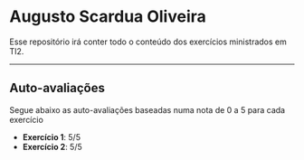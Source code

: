 # Augusto Scardua Oliveira
Esse repositório irá conter todo o conteúdo dos exercícios ministrados em TI2.

___

## Auto-avaliações
Segue abaixo as auto-avaliações baseadas numa nota de 0 a 5 para cada exercício

- **Exercício 1**: 5/5
- **Exercício 2**: 5/5